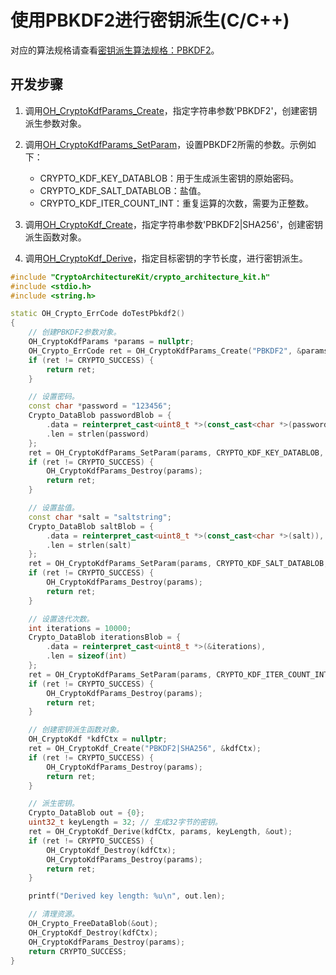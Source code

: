 # 使用PBKDF2进行密钥派生(C/C++)

对应的算法规格请查看[密钥派生算法规格：PBKDF2](crypto-key-derivation-overview.md#pbkdf2算法)。

## 开发步骤

1. 调用[OH_CryptoKdfParams_Create](../../reference/apis-crypto-architecture-kit/capi-crypto-kdf-h.md#oh_cryptokdfparams_create)，指定字符串参数'PBKDF2'，创建密钥派生参数对象。

2. 调用[OH_CryptoKdfParams_SetParam](../../reference/apis-crypto-architecture-kit/capi-crypto-kdf-h.md#oh_cryptokdfparams_setparam)，设置PBKDF2所需的参数。示例如下：
   - CRYPTO_KDF_KEY_DATABLOB：用于生成派生密钥的原始密码。
   - CRYPTO_KDF_SALT_DATABLOB：盐值。
   - CRYPTO_KDF_ITER_COUNT_INT：重复运算的次数，需要为正整数。

3. 调用[OH_CryptoKdf_Create](../../reference/apis-crypto-architecture-kit/capi-crypto-kdf-h.md#oh_cryptokdf_create)，指定字符串参数'PBKDF2|SHA256'，创建密钥派生函数对象。

4. 调用[OH_CryptoKdf_Derive](../../reference/apis-crypto-architecture-kit/capi-crypto-kdf-h.md#oh_cryptokdf_derive)，指定目标密钥的字节长度，进行密钥派生。

```C++
#include "CryptoArchitectureKit/crypto_architecture_kit.h"
#include <stdio.h>
#include <string.h>

static OH_Crypto_ErrCode doTestPbkdf2()
{
    // 创建PBKDF2参数对象。
    OH_CryptoKdfParams *params = nullptr;
    OH_Crypto_ErrCode ret = OH_CryptoKdfParams_Create("PBKDF2", &params);
    if (ret != CRYPTO_SUCCESS) {
        return ret;
    }

    // 设置密码。
    const char *password = "123456";
    Crypto_DataBlob passwordBlob = {
        .data = reinterpret_cast<uint8_t *>(const_cast<char *>(password)),
        .len = strlen(password)
    };
    ret = OH_CryptoKdfParams_SetParam(params, CRYPTO_KDF_KEY_DATABLOB, &passwordBlob);
    if (ret != CRYPTO_SUCCESS) {
        OH_CryptoKdfParams_Destroy(params);
        return ret;
    }

    // 设置盐值。
    const char *salt = "saltstring";
    Crypto_DataBlob saltBlob = {
        .data = reinterpret_cast<uint8_t *>(const_cast<char *>(salt)),
        .len = strlen(salt)
    };
    ret = OH_CryptoKdfParams_SetParam(params, CRYPTO_KDF_SALT_DATABLOB, &saltBlob);
    if (ret != CRYPTO_SUCCESS) {
        OH_CryptoKdfParams_Destroy(params);
        return ret;
    }

    // 设置迭代次数。
    int iterations = 10000;
    Crypto_DataBlob iterationsBlob = {
        .data = reinterpret_cast<uint8_t *>(&iterations),
        .len = sizeof(int)
    };
    ret = OH_CryptoKdfParams_SetParam(params, CRYPTO_KDF_ITER_COUNT_INT, &iterationsBlob);
    if (ret != CRYPTO_SUCCESS) {
        OH_CryptoKdfParams_Destroy(params);
        return ret;
    }

    // 创建密钥派生函数对象。
    OH_CryptoKdf *kdfCtx = nullptr;
    ret = OH_CryptoKdf_Create("PBKDF2|SHA256", &kdfCtx);
    if (ret != CRYPTO_SUCCESS) {
        OH_CryptoKdfParams_Destroy(params);
        return ret;
    }

    // 派生密钥。
    Crypto_DataBlob out = {0};
    uint32_t keyLength = 32; // 生成32字节的密钥。
    ret = OH_CryptoKdf_Derive(kdfCtx, params, keyLength, &out);
    if (ret != CRYPTO_SUCCESS) {
        OH_CryptoKdf_Destroy(kdfCtx);
        OH_CryptoKdfParams_Destroy(params);
        return ret;
    }

    printf("Derived key length: %u\n", out.len);

    // 清理资源。
    OH_Crypto_FreeDataBlob(&out);
    OH_CryptoKdf_Destroy(kdfCtx);
    OH_CryptoKdfParams_Destroy(params);
    return CRYPTO_SUCCESS;
}
```